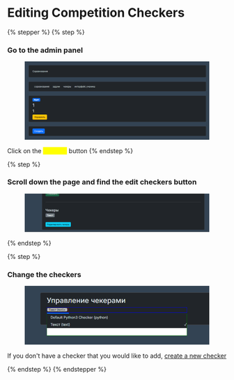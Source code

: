 # Editing Competition Checkers

{% stepper %}
{% step %}
### Go to the admin panel

<figure><img src="../../.gitbook/assets/image (57).png" alt=""><figcaption></figcaption></figure>

Click on the <mark style="color:yellow;">**Manage**</mark> button
{% endstep %}

{% step %}
### Scroll down the page and find the edit checkers button

<figure><img src="../../.gitbook/assets/image (59).png" alt=""><figcaption></figcaption></figure>
{% endstep %}

{% step %}
### Change the checkers

<figure><img src="../../.gitbook/assets/image (62).png" alt=""><figcaption></figcaption></figure>

If you don't have a checker that you would like to add, [create a new checker](../chekery/sozdanie-chekera.md)

{% endstep %}
{% endstepper %}